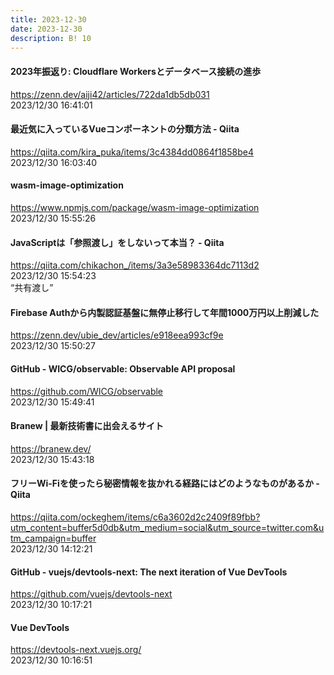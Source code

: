 ```yaml
---
title: 2023-12-30
date: 2023-12-30
description: B! 10
---
```


#### 2023年振返り: Cloudflare Workersとデータベース接続の進歩
https://zenn.dev/aiji42/articles/722da1db5db031<br>
2023/12/30 16:41:01<br>


#### 最近気に入っているVueコンポーネントの分類方法 - Qiita
https://qiita.com/kira_puka/items/3c4384dd0864f1858be4<br>
2023/12/30 16:03:40<br>


#### wasm-image-optimization
https://www.npmjs.com/package/wasm-image-optimization<br>
2023/12/30 15:55:26<br>


#### JavaScriptは「参照渡し」をしないって本当？ - Qiita
https://qiita.com/chikachon_/items/3a3e58983364dc7113d2<br>
2023/12/30 15:54:23<br>
“共有渡し”


#### Firebase Authから内製認証基盤に無停止移行して年間1000万円以上削減した
https://zenn.dev/ubie_dev/articles/e918eea993cf9e<br>
2023/12/30 15:50:27<br>


#### GitHub - WICG/observable: Observable API proposal
https://github.com/WICG/observable<br>
2023/12/30 15:49:41<br>


#### Branew | 最新技術書に出会えるサイト
https://branew.dev/<br>
2023/12/30 15:43:18<br>


#### フリーWi-Fiを使ったら秘密情報を抜かれる経路にはどのようなものがあるか - Qiita
https://qiita.com/ockeghem/items/c6a3602d2c2409f89fbb?utm_content=buffer5d0db&utm_medium=social&utm_source=twitter.com&utm_campaign=buffer<br>
2023/12/30 14:12:21<br>


#### GitHub - vuejs/devtools-next: The next iteration of Vue DevTools
https://github.com/vuejs/devtools-next<br>
2023/12/30 10:17:21<br>


#### Vue DevTools
https://devtools-next.vuejs.org/<br>
2023/12/30 10:16:51<br>


